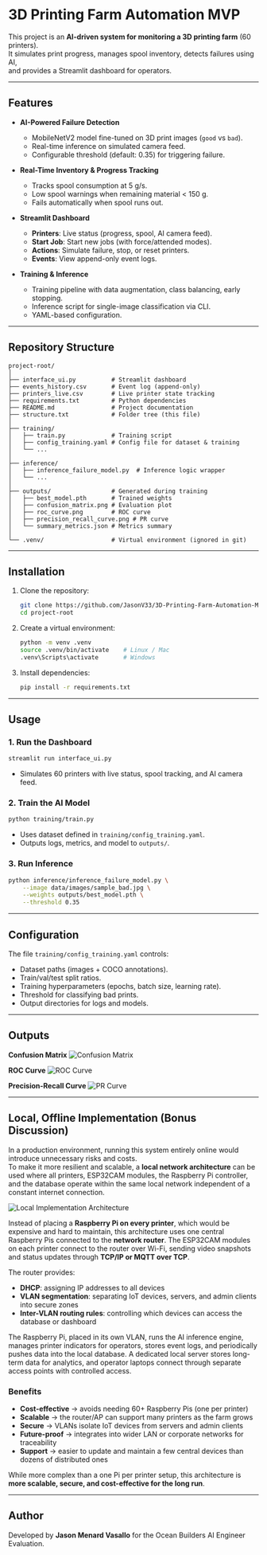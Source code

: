 # 3D Printing Farm Automation MVP

This project is an **AI-driven system for monitoring a 3D printing farm** (60 printers).  
It simulates print progress, manages spool inventory, detects failures using AI,  
and provides a Streamlit dashboard for operators.

---

## Features

- **AI-Powered Failure Detection**
  - MobileNetV2 model fine-tuned on 3D print images (`good` vs `bad`).
  - Real-time inference on simulated camera feed.
  - Configurable threshold (default: 0.35) for triggering failure.

- **Real-Time Inventory & Progress Tracking**
  - Tracks spool consumption at 5 g/s.
  - Low spool warnings when remaining material < 150 g.
  - Fails automatically when spool runs out.

- **Streamlit Dashboard**
  - **Printers**: Live status (progress, spool, AI camera feed).
  - **Start Job**: Start new jobs (with force/attended modes).
  - **Actions**: Simulate failure, stop, or reset printers.
  - **Events**: View append-only event logs.

- **Training & Inference**
  - Training pipeline with data augmentation, class balancing, early stopping.
  - Inference script for single-image classification via CLI.
  - YAML-based configuration.

---

## Repository Structure

```
project-root/
│
├── interface_ui.py          # Streamlit dashboard
├── events_history.csv       # Event log (append-only)
├── printers_live.csv        # Live printer state tracking
├── requirements.txt         # Python dependencies
├── README.md                # Project documentation
├── structure.txt            # Folder tree (this file)
│
├── training/
│   ├── train.py             # Training script
│   ├── config_training.yaml # Config file for dataset & training
│   └── ...
│
├── inference/
│   ├── inference_failure_model.py  # Inference logic wrapper
│   └── ...
│
├── outputs/                 # Generated during training
│   ├── best_model.pth       # Trained weights
│   ├── confusion_matrix.png # Evaluation plot
│   ├── roc_curve.png        # ROC curve
│   ├── precision_recall_curve.png # PR curve
│   └── summary_metrics.json # Metrics summary
│
└── .venv/                   # Virtual environment (ignored in git)
```

---

## Installation

1. Clone the repository:
   ```bash
   git clone https://github.com/JasonV33/3D-Printing-Farm-Automation-MVP
   cd project-root
   ```

2. Create a virtual environment:
   ```bash
   python -m venv .venv
   source .venv/bin/activate    # Linux / Mac
   .venv\Scripts\activate       # Windows
   ```

3. Install dependencies:
   ```bash
   pip install -r requirements.txt
   ```

---

## Usage

### 1. Run the Dashboard
```bash
streamlit run interface_ui.py
```
- Simulates 60 printers with live status, spool tracking, and AI camera feed.

### 2. Train the AI Model
```bash
python training/train.py
```
- Uses dataset defined in `training/config_training.yaml`.
- Outputs logs, metrics, and model to `outputs/`.

### 3. Run Inference
```bash
python inference/inference_failure_model.py \
    --image data/images/sample_bad.jpg \
    --weights outputs/best_model.pth \
    --threshold 0.35
```

---

## Configuration

The file `training/config_training.yaml` controls:
- Dataset paths (images + COCO annotations).
- Train/val/test split ratios.
- Training hyperparameters (epochs, batch size, learning rate).
- Threshold for classifying bad prints.
- Output directories for logs and models.

---

## Outputs

**Confusion Matrix**
![Confusion Matrix](outputs/confusion_matrix.png)

**ROC Curve**
![ROC Curve](outputs/roc_curve.png)

**Precision-Recall Curve**
![PR Curve](outputs/precision_recall_curve.png)

---

## Local, Offline Implementation (Bonus Discussion)

In a production environment, running this system entirely online would introduce unnecessary risks and costs.  
To make it more resilient and scalable, a **local network architecture** can be used where all printers, ESP32CAM modules, the Raspberry Pi controller, and the database operate within the same local network independent of a constant internet connection.

![Local Implementation Architecture](local_implementation.png)

Instead of placing a **Raspberry Pi on every printer**, which would be expensive and hard to maintain, this architecture uses one central Raspberry Pis connected to the **network router**. The ESP32CAM modules on each printer connect to the router over Wi-Fi, sending video snapshots and status updates through **TCP/IP or MQTT over TCP**.

The router provides:
- **DHCP**: assigning IP addresses to all devices  
- **VLAN segmentation**: separating IoT devices, servers, and admin clients into secure zones  
- **Inter-VLAN routing rules**: controlling which devices can access the database or dashboard  

The Raspberry Pi, placed in its own VLAN, runs the AI inference engine, manages printer indicators for operators, stores event logs, and periodically pushes data into the local database. A dedicated local server stores long-term data for analytics, and operator laptops connect through separate access points with controlled access.

### Benefits
- **Cost-effective** -> avoids needing 60+ Raspberry Pis (one per printer)  
- **Scalable** -> the router/AP can support many printers as the farm grows  
- **Secure** -> VLANs isolate IoT devices from servers and admin clients  
- **Future-proof** -> integrates into wider LAN or corporate networks for traceability  
- **Support** -> easier to update and maintain a few central devices than dozens of distributed ones  

While more complex than a one Pi per printer setup, this architecture is **more scalable, secure, and cost-effective for the long run**.

---

## Author

Developed by **Jason Menard Vasallo** for the Ocean Builders AI Engineer Evaluation.
